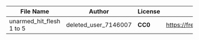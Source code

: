 | File Name        | Author   | License   | Link                            |
|------------------|----------|-----------|---------------------------------|
| unarmed_hit_flesh 1 to 5 | deleted_user_7146007 | **CC0** | https://freesound.org/people/deleted_user_7146007/sounds/383882/ |
